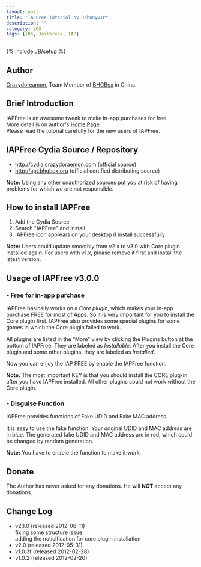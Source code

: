 ```yaml
---
layout: post
title: "IAPFree Tutorial by JohnnyVIP"
description: ""
category: iOS
tags: [iOS, Jailbreak, IAP]
---
```

{% include JB/setup %}

## Author
[Crazydoreamon](http://www.crazydoraemon.com/ "Home Page in Chinese"), Team Member of [BHGBox](www.bhgbox.org) in China.

## Brief Introduction  
IAPFree is an awesome tweak to make in-app purchases for free.  
More detail is on author's [Home Page](http://www.crazydoraemon.com/)  
Please read the tutorial carefully for the new users of IAPFree.


## IAPFree Cydia Source / Repository
- http://cydia.crazydoraemon.com (official source)
- http://apt.bhgbox.org (official certified distributing source)  

**Note:** Using any other unauthorized sources put you at risk of having problems for which we are not responsible.

## How to install IAPFree
1. Add the Cydia Source  
2. Search "IAPFree" and install  
3. IAPFree icon apprears on your desktop if install successfully  

**Note:** Users could update smoothly from v2.x to v3.0 with Core plugin installed again. For users with v1.x, please remove it first and install the latest version.

## Usage of IAPFree v3.0.0  
### - Free for in-app purchase
IAPFree basically works on a *Core plugin*, which makes your in-app purchase FREE for most of Apps. So it is very important for you to install the Core plugin first. IAPFree also provides some special plugins for some games in which the Core plugin failed to work.

All plugins are listed in the “More” view by clicking the Plugins button at the bottom of IAPFree. They are labeled as *Installable*. After you install the Core plugin and some other plugins, they are labeled as *Installed*.

Now you can enjoy the IAP FREE by enable the IAPFree function.

**Note:** The most important KEY is that you should install the CORE plug-in after you have IAPFree installed. All other plugins could not work without the Core plugin.

### - Disguise Function
IAPFree provides functions of Fake UDID and Fake MAC address.  

It is easy to use the fake function. Your original UDID and MAC address are in blue. The generated fake UDID and MAC address are in red, which could be changed by random generation.

**Note:** You have to enable the function to make it work.

## Donate
The Author has never asked for any donations. He will **NOT** accept any donations.


## Change Log
- v2.1.0 (released 2012-06-11)  
fixing some structure issue  
adding the noticification for core plugin installation 
- v2.0 (released 2012-05-31)  
- v1.0.3f (released 2012-02-28)  
- v1.0.2 (released 2012-02-20)